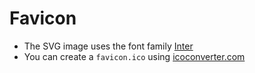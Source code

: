 # Favicon

* The SVG image uses the font family [Inter](https://rsms.me/inter/)
* You can create a `favicon.ico` using [icoconverter.com](https://www.icoconverter.com/)
